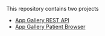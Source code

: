 This repository contains two projects

* [App Gallery REST API](/GalleryAPI)
* [App Gallery Patient Browser](/PatientBrowser)
